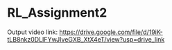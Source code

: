 # RL_Assignment2

Output video link: https://drive.google.com/file/d/19iK-tLB8nkz0DLIFYwJIveGXB_XtX4eT/view?usp=drive_link
